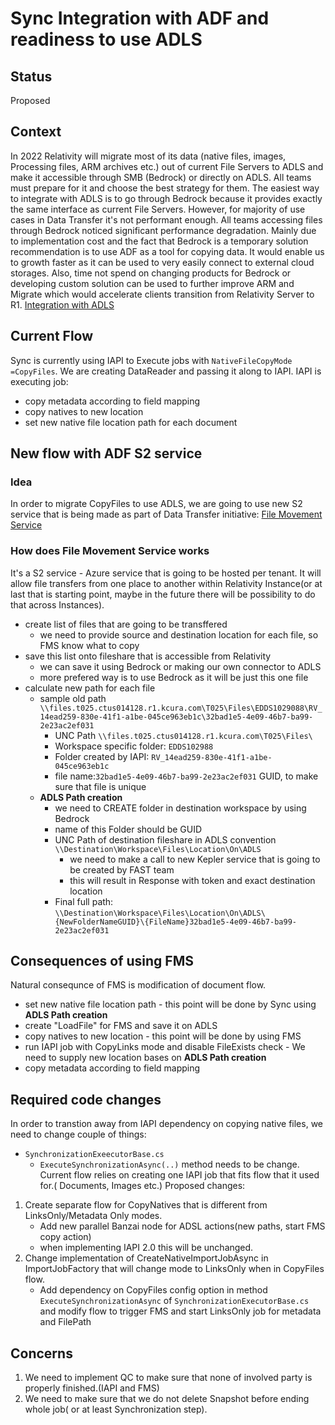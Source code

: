 # Sync Integration with ADF and readiness to use ADLS

## Status

Proposed

## Context

In 2022 Relativity will migrate most of its data (native files, images, Processing files, ARM archives etc.) out of current File Servers to ADLS and make it accessible through SMB (Bedrock) or directly on ADLS. All teams must prepare for it and choose the best strategy for them. The easiest way to integrate with ADLS is to go through Bedrock because it provides exactly the same interface as current File Servers. However, for majority of use cases in Data Transfer it's not performant enough. All teams accessing files through Bedrock noticed significant performance degradation.
Mainly due to implementation cost and the fact that Bedrock is a temporary solution recommendation is to use ADF as a tool for copying data. It would enable us to growth faster as it can be used to very easily connect to external cloud storages. Also, time not spend on changing products for Bedrock or developing custom solution can be used to further improve ARM and Migrate which would accelerate clients transition from Relativity Server to R1.
[Integration with ADLS](https://einstein.kcura.com/display/DV/Integration+with+ADLS)

## Current Flow

Sync is currently using IAPI to Execute jobs with `NativeFileCopyMode =CopyFiles`. We are creating DataReader and passing it along to IAPI. IAPI is executing job:
 - copy metadata according to field mapping
 - copy natives to new location
 - set new native file location path for each document

## New flow with ADF S2 service
### Idea
In order to migrate CopyFiles to use ADLS, we are going to use new S2 service that is being made as part of Data Transfer initiative: [File Movement Service](https://git.kcura.com/projects/DTX/repos/file-movement-service)

### How does File Movement Service works
It's a S2 service - Azure service that is going to be hosted per tenant. It will allow file transfers from one place to another within Relativity Instance(or at last that is starting point, maybe in the future there will be possibility to do that across Instances).
- create list of files that are going to be transffered
    - we need to provide source and destination location for each file, so FMS know what to copy
- save this list onto fileshare that is accessible from Relativity
    - we can save it using Bedrock or making our own connector to ADLS
    - more prefered way is to use Bedrock as it will be just this one file
- calculate new path for each file
    - sample old path `\\files.t025.ctus014128.r1.kcura.com\T025\Files\EDDS1029088\RV_14ead259-830e-41f1-a1be-045ce963eb1c\32bad1e5-4e09-46b7-ba99-2e23ac2ef031`
        - UNC Path `\\files.t025.ctus014128.r1.kcura.com\T025\Files\`
        - Workspace specific folder: `EDDS102988`
        - Folder created by IAPI: `RV_14ead259-830e-41f1-a1be-045ce963eb1c`
        - file name:`32bad1e5-4e09-46b7-ba99-2e23ac2ef031` GUID, to make sure that file is unique
    - **ADLS Path creation**
        - we need to CREATE folder in destination workspace by using Bedrock
        - name of this Folder should be GUID
        - UNC Path of destination fileshare in ADLS convention `\\Destination\Workspace\Files\Location\On\ADLS`
            - we need to make a call to new Kepler service that is going to be created by FAST team
            - this will result in Response with token and exact destination location
        - Final full path: `\\Destination\Workspace\Files\Location\On\ADLS\{NewFolderNameGUID}\{FileName}32bad1e5-4e09-46b7-ba99-2e23ac2ef031`

## Consequences of using FMS
Natural consequnce of FMS is modification of document flow.
 - set new native file location path - this point will be done by Sync using **ADLS Path creation**
 - create "LoadFile" for FMS and save it on ADLS
 - copy natives to new location - this point will be done by using FMS 
 - run IAPI job with CopyLinks mode and disable FileExists check - We need to supply new location bases on **ADLS Path creation**
 - copy metadata according to field mapping

## Required code changes
In order to transtion away from IAPI dependency on copying native files, we need to change couple of things:

- `SynchronizationExeecutorBase.cs`
    - `ExecuteSynchronizationAsync(..)` method needs to be change. Current flow relies on creating one IAPI job that fits flow that it used for.( Documents, Images etc.)
Proposed changes:
1. Create separate flow for CopyNatives that is different from LinksOnly/Metadata Only modes.
    - Add new parallel Banzai node for ADSL actions(new paths, start FMS copy action)
    - when implementing IAPI 2.0 this will be unchanged.
2. Change implementation of CreateNativeImportJobAsync in ImportJobFactory that will change mode to LinksOnly when in CopyFiles flow.
    - Add dependency on CopyFiles config option in method `ExecuteSynchronizationAsync` of `SynchronizationExecutorBase.cs` and modify flow to trigger FMS and start LinksOnly job for metadata and FilePath

## Concerns
1. We need to implement QC to make sure that none of involved party is properly finished.(IAPI and FMS)
2. We need to make sure that we do not delete Snapshot before ending whole job( or at least Synchronization step).